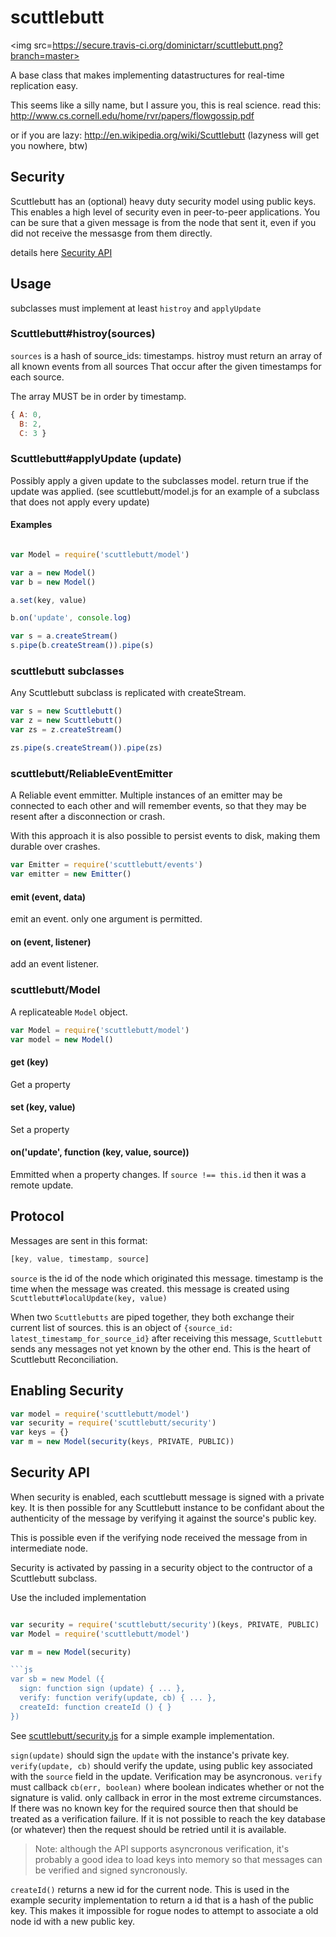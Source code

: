 # scuttlebutt

<img src=https://secure.travis-ci.org/dominictarr/scuttlebutt.png?branch=master>

A base class that makes implementing 
datastructures for real-time  replication easy.

This seems like a silly name, but I assure you, this is real science. 
read this: http://www.cs.cornell.edu/home/rvr/papers/flowgossip.pdf

or if you are lazy: http://en.wikipedia.org/wiki/Scuttlebutt (lazyness will get you nowhere, btw)

## Security

Scuttlebutt has an (optional) heavy duty security model using public keys. 
This enables a high level of security even in peer-to-peer applications.
You can be sure that a given message is from the node that sent it, 
even if you did not receive the messasge from them directly.

details here [Security API](#security_api)

## Usage

subclasses must implement at least `histroy` and `applyUpdate`

### Scuttlebutt#histroy(sources)

`sources` is a hash of source_ids: timestamps. 
histroy must return an array of all known events from all sources
That occur after the given timestamps for each source.

The array MUST be in order by timestamp.

``` js
{ A: 0,
  B: 2,
  C: 3 }
```

### Scuttlebutt#applyUpdate (update)

Possibly apply a given update to the subclasses model.
return true if the update was applied. (see scuttlebutt/model.js
for an example of a subclass that does not apply every update)

#### Examples

``` js

var Model = require('scuttlebutt/model')

var a = new Model()
var b = new Model()

a.set(key, value)

b.on('update', console.log)

var s = a.createStream()
s.pipe(b.createStream()).pipe(s)
```

### scuttlebutt subclasses

Any Scuttlebutt subclass is replicated with createStream.

``` js
var s = new Scuttlebutt()
var z = new Scuttlebutt()
var zs = z.createStream()

zs.pipe(s.createStream()).pipe(zs)
```

### scuttlebutt/ReliableEventEmitter

A Reliable event emmitter. Multiple instances of an emitter
may be connected to each other and will remember events,
so that they may be resent after a disconnection or crash.

With this approach it is also possible to persist events to disk,
making them durable over crashes.

``` js
var Emitter = require('scuttlebutt/events')
var emitter = new Emitter()
```

#### emit (event, data)

emit an event. only one argument is permitted.

#### on (event, listener)

add an event listener.

### scuttlebutt/Model

A replicateable `Model` object.

``` js
var Model = require('scuttlebutt/model')
var model = new Model()
```


#### get (key)

Get a property

#### set (key, value)

Set a property

#### on('update', function (key, value, source))

Emmitted when a property changes. 
If `source !== this.id`
then it was a remote update.

## Protocol

Messages are sent in this format:

``` js
[key, value, timestamp, source]
```

`source` is the id of the node which originated this message.
timestamp is the time when the message was created. 
this message is created using `Scuttlebutt#localUpdate(key, value)`

When two `Scuttlebutts` are piped together, they both exchange their current list
of sources. this is an object of `{source_id: latest_timestamp_for_source_id}`
after receiving this message, `Scuttlebutt` sends any messages not yet 
known by the other end. This is the heart of Scuttlebutt Reconciliation.

## Enabling Security

``` js
var model = require('scuttlebutt/model')
var security = require('scuttlebutt/security')
var keys = {}
var m = new Model(security(keys, PRIVATE, PUBLIC))
```

## Security API

When security is enabled, each scuttlebutt message is signed with a private key.
It is then possible for any Scuttlebutt instance to be confidant about the
authenticity of the message by verifying it against the source's public key.

This is possible even if the verifying node received the message from in intermediate node.

Security is activated by passing in a security object to the contructor of a Scuttlebutt
subclass. 

Use the included implementation 

``` js

var security = require('scuttlebutt/security')(keys, PRIVATE, PUBLIC)
var Model = require('scuttlebutt/model')

var m = new Model(security)

```js
var sb = new Model ({
  sign: function sign (update) { ... },
  verify: function verify(update, cb) { ... },
  createId: function createId () { }
})
```

See 
[scuttlebutt/security.js](https://github.com/dominictarr/scuttlebutt/blob/master/security.js)
for a simple example implementation.

`sign(update)` should sign the `update` with the instance's private key.
`verify(update, cb)` should verify the update, using public key associated with the
`source` field in the update. Verification may be asyncronous. `verify` must callback
`cb(err, boolean)` where boolean indicates whether or not the signature is valid.
only callback in error in the most extreme circumstances. 
If there was no known key for the required source then that should be treated as a 
verification failure. If it is not possible to reach the key database (or whatever)
then the request should be retried until it is available. 

> Note: although the API supports asyncronous verification, 
> it's probably a good idea to load keys into memory so that messages can be verified
> and signed syncronously.

`createId()` returns a new id for the current node. This is used in the example security 
implementation to return a id that is a hash of the public key. This makes it impossible
for rogue nodes to attempt to associate a old node id with a new public key.


